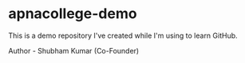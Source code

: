 # apnacollege-demo

This is a demo repository I've created while I'm using to learn GitHub.

Author - Shubham Kumar (Co-Founder)
